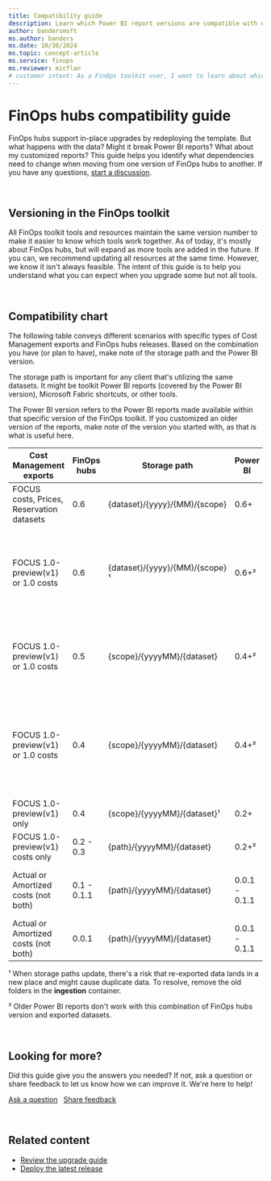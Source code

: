 ```yaml
---
title: Compatibility guide
description: Learn which Power BI report versions are compatible with each FinOps hubs version to ensure seamless upgrades and data integrity.
author: bandersmsft
ms.author: banders
ms.date: 10/30/2024
ms.topic: concept-article
ms.service: finops
ms.reviewer: micflan
# customer intent: As a FinOps toolkit user, I want to learn about which versions of Power BI reports work with each version of FinOps hubs so that I can use them.
---
```


<!-- markdownlint-disable-next-line MD025 -->
# FinOps hubs compatibility guide

FinOps hubs support in-place upgrades by redeploying the template. But what happens with the data? Might it break Power BI reports? What about my customized reports? This guide helps you identify what dependencies need to change when moving from one version of FinOps hubs to another. If you have any questions, [start a discussion](https://aka.ms/ftk/discuss).

<br>

## Versioning in the FinOps toolkit

All FinOps toolkit tools and resources maintain the same version number to make it easier to know which tools work together. As of today, it's mostly about FinOps hubs, but will expand as more tools are added in the future. If you can, we recommend updating all resources at the same time. However, we know it isn't always feasible. The intent of this guide is to help you understand what you can expect when you upgrade some but not all tools.

<br>

## Compatibility chart

The following table conveys different scenarios with specific types of Cost Management exports and FinOps hubs releases. Based on the combination you have (or plan to have), make note of the storage path and the Power BI version.

The storage path is important for any client that's utilizing the same datasets. It might be toolkit Power BI reports (covered by the Power BI version), Microsoft Fabric shortcuts, or other tools.

The Power BI version refers to the Power BI reports made available within that specific version of the FinOps toolkit. If you customized an older version of the reports, make note of the version you started with, as that is what is useful here.

| Cost Management exports                   | FinOps hubs | Storage path                   | Power BI      | Notes                                                                                                                                    |
| ----------------------------------------- | ----------- | ------------------------------ | ------------- | ---------------------------------------------------------------------------------------------------------------------------------------- |
| FOCUS costs, Prices, Reservation datasets | 0.6         | {dataset}/{yyyy}/{MM}/{scope}  | 0.6+          | Reservation recommendations pulled from hub storage                                                                                      |
| FOCUS 1.0-preview(v1) or 1.0 costs        | 0.6         | {dataset}/{yyyy}/{MM}/{scope}¹ | 0.6+²         | Storage path updated; Reservation recommendations pulled from a separate, nonhub storage URL (or excluded from report)                   |
| FOCUS 1.0-preview(v1) or 1.0 costs        | 0.5         | {scope}/{yyyyMM}/{dataset}     | 0.4+²         | Reservation recommendations pulled from a separate, nonhub storage URL (or excluded from report)                                         |
| FOCUS 1.0-preview(v1) or 1.0 costs        | 0.4         | {scope}/{yyyyMM}/{dataset}     | 0.4+²         | Supports a mix of FOCUS 1.0 and 1.0-preview(v1) data; Reservation recommendations pulled from the Cost Management connector for Power BI |
| FOCUS 1.0-preview(v1) only                | 0.4         | {scope}/{yyyyMM}/{dataset}¹    | 0.2+          | Storage path updated                                                                                                                     |
| FOCUS 1.0-preview(v1) costs only          | 0.2 - 0.3   | {path}/{yyyyMM}/{dataset}      | 0.2+²         | Switched to FOCUS data only                                                                                                              |
| Actual or Amortized costs (not both)      | 0.1 - 0.1.1 | {path}/{yyyyMM}/{dataset}      | 0.0.1 - 0.1.1 | Enterprise Agreement and Microsoft Customer Agreement                                                                                    |
| Actual or Amortized costs (not both)      | 0.0.1       | {path}/{yyyyMM}/{dataset}      | 0.0.1 - 0.1.1 | Enterprise Agreement                                                                                                                     |

¹ When storage paths update, there's a risk that re-exported data lands in a new place and might cause duplicate data. To resolve, remove the old folders in the **ingestion** container.<br>

² Older Power BI reports don't work with this combination of FinOps hubs version and exported datasets.<br>

<br>

## Looking for more?

Did this guide give you the answers you needed? If not, ask a question or share feedback to let us know how we can improve it. We're here to help!

[Ask a question](https://aka.ms/ftk/discuss) &nbsp; [Share feedback](https://aka.ms/ftk/ideas)

<br>

## Related content

- [Review the upgrade guide](upgrade.md)
- [Deploy the latest release](finops-hubs-overview.md#create-a-new-hub)

<br>
